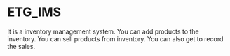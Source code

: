 # ETG_IMS
It is a inventory management system.
You can add products to the inventory.
You can sell products from inventory.
You can also get to record the sales.
